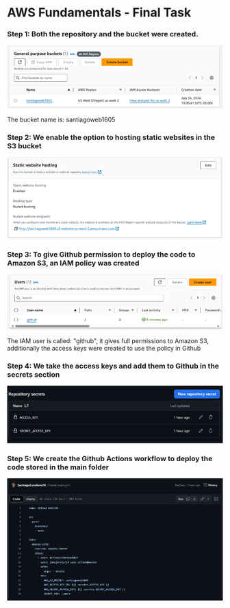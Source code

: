 <h1>AWS Fundamentals - Final Task</h1>
<h3>Step 1: Both the repository and the bucket were created.</h3>

![Bucket created](images/image_S3.png)
<p>The bucket name is: santiagoweb1605</p>

<h3>Step 2: We enable the option to hosting static websites in the S3 bucket</h3>

![Bucket created](images/image_web.png)

<h3>Step 3: To give Github permission to deploy the code to Amazon S3, an IAM policy was created</h3>

![IAM created](images/image.png)
<p>The IAM user is called: "github", it gives full permissions to Amazon S3, additionally the access keys were created to use the policy in Github</p>

<h3>Step 4: We take the access keys and add them to Github in the secrets section</h3>

![Secret section](images/image_secret.png)

<h3>Step 5: We create the Github Actions workflow to deploy the code stored in the main folder</h3>

![Workflow](images/image_yml.png)
